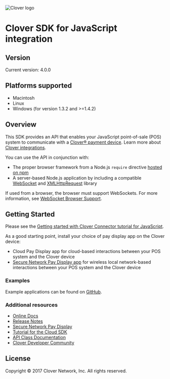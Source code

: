 ![Clover logo](https://www.clover.com/assets/images/public-site/press/clover_primary_gray_rgb.png)

# Clover SDK for JavaScript integration

<!---
!!NOTE!!  The following is automatically updated to reflect the npm version.
See the package.json postversion script, which maps to scripts/postversion.sh
Do not change this or the versioning may not reflect the npm version correctly.
--->
## Version

Current version: 4.0.0

## Platforms supported

- Macintosh
- Linux
- Windows (for version 1.3.2 and >=1.4.2)

## Overview
This SDK provides an API that enables your JavaScript point-of-sale (POS) system to communicate with a [Clover® payment device](https://www.clover.com/pos-hardware/). Learn more about [Clover integrations](https://www.clover.com/integrations).

You can use the API in conjunction with:

* The proper browser framework from a Node.js `require` directive [hosted on npm](https://www.npmjs.com/package/remote-pay-cloud)
* A server-based Node.js application by including a compatible [WebSocket](https://www.npmjs.com/package/websocket) and [XMLHttpRequest](https://www.npmjs.com/package/xmlhttprequest) library

If used from a browser, the browser must support WebSockets. For more information, see [WebSocket Browser Support](http://caniuse.com/#feat=websockets).

## Getting Started

Please see the [Getting started with Clover Connector tutorial for JavaScript](https://docs.clover.com/clover-platform/docs/cloud-sdk-v3).

As a good starting point, install your choice of pay display app on the Clover device:
- Cloud Pay Display app for cloud-based interactions between your POS system and the Clover device
- [Secure Network Pay Display app](https://docs.clover.com/clover-platform/docs/pay-display-apps#section--secure-network-pay-display-) for wireless local network-based interactions between your POS system and the Clover device

### Examples
Example applications can be found on [GitHub](https://github.com/clover/remote-pay-cloud-examples).

### Additional resources
- [Online Docs](http://clover.github.io/remote-pay-cloud/3.2.0/)
- [Release Notes](https://github.com/clover/remote-pay-cloud/releases)
- [Secure Network Pay Display](https://docs.clover.com/clover-platform/docs/pay-display-apps#section--secure-network-pay-display-)
- [Tutorial for the Cloud SDK](https://docs.clover.com/clover-platform/docs/cloud-sdk-v3)
- [API Class Documentation](http://clover.github.io/remote-pay-cloud-api/3.2.0/)
- [Clover Developer Community](https://community.clover.com/index.html)

## License 
Copyright © 2017 Clover Network, Inc. All rights reserved.


